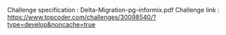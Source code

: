 

Challenge specification : Delta-Migration-pg-informix.pdf
Challenge link : https://www.topcoder.com/challenges/30098540/?type=develop&noncache=true

